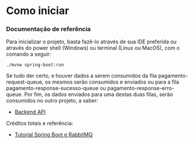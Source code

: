 # Como iniciar

### Documentação de referência
Para inicializar o projeto, basta fazê-lo através de sua IDE preferida ou através do power shell (Windows) ou terminal (Linux ou MacOS), com o comando a seguir:

```console
./mvnw spring-boot:run
```

Se tudo der certo, e houver dados a serem consumidos da fila pagamento-request-queue, os mesmos serão consumidos e enviados ou para a fila pagamento-response-sucesso-queue ou pagamento-response-erro-queue.  Por fim, os dados enviados para uma destas duas filas, serão consumidos no outro projeto, a saber:

* [Backend API](http://localhost:15672/#/)

Créditos totais e referência:

* [Tutorial Spring Boot e RabbitMQ](https://medium.com/@thiagolenz/tutorial-spring-boot-e-rabbitmq-como-fazer-e-porqu%C3%AA-4a6cc34a3bd1)